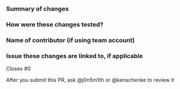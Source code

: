 ### Summary of changes
<!-- Please enter your changes here -->

### How were these changes tested?
<!-- Please describe how you tested the changes in this PR -->

### Name of contributor (if using team account)
<!-- Please enter your name here -->

### Issue these changes are linked to, if applicable
Closes #0

After you submit this PR, ask @j0n5m1th or @kenschenke to review it
